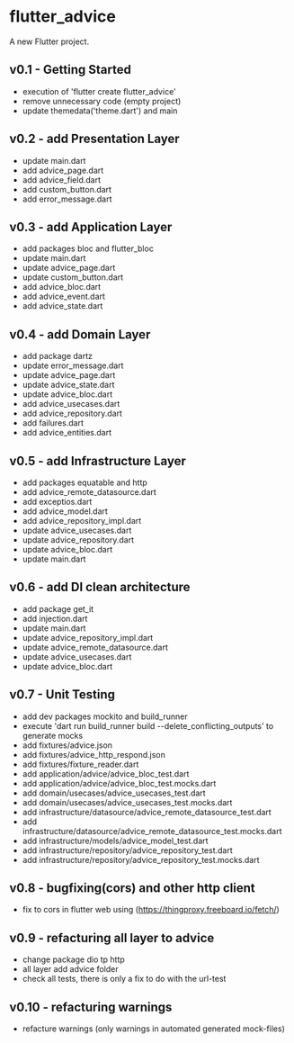 # flutter_advice

A new Flutter project.

## v0.1 - Getting Started
- execution of 'flutter create flutter_advice'
- remove unnecessary code (empty project)
- update themedata('theme.dart') and main

## v0.2 - add Presentation Layer
- update main.dart
- add advice_page.dart
- add advice_field.dart
- add custom_button.dart
- add error_message.dart

## v0.3 - add Application Layer
- add packages bloc and flutter_bloc
- update main.dart
- update advice_page.dart
- update custom_button.dart
- add advice_bloc.dart
- add advice_event.dart
- add advice_state.dart

## v0.4 - add Domain Layer
- add package dartz
- update error_message.dart
- update advice_page.dart
- update advice_state.dart
- update advice_bloc.dart
- add advice_usecases.dart
- add advice_repository.dart
- add failures.dart
- add advice_entities.dart

## v0.5 - add Infrastructure Layer
- add packages equatable and http
- add advice_remote_datasource.dart
- add exceptios.dart
- add advice_model.dart
- add advice_repository_impl.dart
- update advice_usecases.dart
- update advice_repository.dart
- update advice_bloc.dart
- update main.dart

## v0.6 - add DI clean architecture
- add package get_it
- add injection.dart
- update main.dart
- update advice_repository_impl.dart
- update advice_remote_datasource.dart
- update advice_usecases.dart
- update advice_bloc.dart

## v0.7 - Unit Testing
- add dev packages mockito and build_runner
- execute 'dart run build_runner build --delete_conflicting_outputs' to generate mocks
- add fixtures/advice.json
- add fixtures/advice_http_respond.json
- add fixtures/fixture_reader.dart
- add application/advice/advice_bloc_test.dart
- add application/advice/advice_bloc_test.mocks.dart
- add domain/usecases/advice_usecases_test.dart
- add domain/usecases/advice_usecases_test.mocks.dart
- add infrastructure/datasource/advice_remote_datasource_test.dart
- add infrastructure/datasource/advice_remote_datasource_test.mocks.dart
- add infrastructure/models/advice_model_test.dart
- add infrastructure/repository/advice_repository_test.dart
- add infrastructure/repository/advice_repository_test.mocks.dart

## v0.8 - bugfixing(cors) and other http client
- fix to cors in flutter web using (https://thingproxy.freeboard.io/fetch/)

## v0.9 - refacturing all layer to advice
- change package dio tp http
- all layer add advice folder
- check all tests, there is only a fix to do with the url-test

## v0.10 - refacturing warnings
- refacture warnings (only warnings in automated generated mock-files)